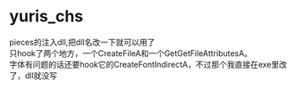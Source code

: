 # yuris_chs
pieces的注入dll,把dll名改一下就可以用了  
只hook了两个地方，一个CreateFileA和一个GetGetFileAttributesA。  
字体有问题的话还要hook它的CreateFontIndirectA，不过那个我直接在exe里改了，dll就没写
